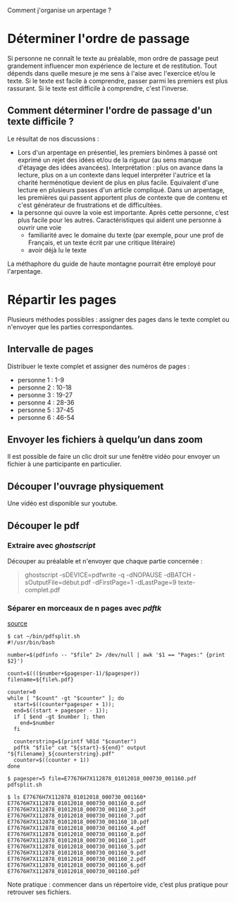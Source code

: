 Comment j'organise un arpentage ?

# Déterminer l'ordre de passage

Si personne ne connaît le texte au préalable, mon ordre de passage peut grandement influencer mon expérience de lecture et de restitution. Tout dépends dans quelle mesure je me sens à l'aise avec l'exercice et/ou le texte.
Si le texte est facile à comprendre, passer parmi les premiers est plus rassurant. Si le texte est difficile à comprendre, c'est l'inverse.

## Comment déterminer l'ordre de passage d'un texte difficile ?

Le résultat de nos discussions :

* Lors d'un arpentage en présentiel, les premiers binômes à passé ont exprimé un rejet des idées et/ou de la rigueur (au sens manque d'étayage des idées avancées). Interprétation : plus on avance dans la lecture, plus on a un contexte dans lequel interpréter l'autrice et la charité herménotique devient de plus en plus facile. Equivalent d'une lecture en plusieurs passes d'un article compliqué. Dans un arpentage, les premières qui passent apportent plus de contexte que de contenu et c'est générateur de frustrations et de difficultées.
* la personne qui ouvre la voie est importante. Après cette personne, c’est plus facile pour les autres. Caractéristiques qui aident une personne à ouvrir une voie
  * familiarité avec le domaine du texte (par exemple, pour une prof de Français, et un texte écrit par une critique litéraire)
  * avoir déjà lu le texte

La méthaphore du guide de haute montagne pourrait être employé pour l'arpentage.

# Répartir les pages

Plusieurs méthodes possibles : assigner des pages dans le texte complet ou n'envoyer que les parties correspondantes.

## Intervalle de pages

Distribuer le texte complet et assigner des numéros de pages :
- personne 1 : 1-9
- personne 2 : 10-18
- personne 3 : 19-27
- personne 4 : 28-36
- personne 5 : 37-45
- personne 6 : 46-54

## Envoyer les fichiers à quelqu’un dans zoom

Il est possible de faire un clic droit sur une fenêtre vidéo pour envoyer un fichier à une participante en particulier.

## Découper l'ouvrage physiquement

Une vidéo est disponible sur youtube.

## Découper le pdf

### Extraire avec _ghostscript_

Découper au préalable et n'envoyer que chaque partie concernée :

> ghostscript -sDEVICE=pdfwrite -q -dNOPAUSE -dBATCH -sOutputFile=début.pdf -dFirstPage=1 -dLastPage=9 texte-complet.pdf


### Séparer en morceaux de n pages avec _pdftk_

[source](https://fosspost.org/divide-pdf-small-chunks-linux-command-line/)

```
$ cat ~/bin/pdfsplit.sh
#!/usr/bin/bash

number=$(pdfinfo -- "$file" 2> /dev/null | awk '$1 == "Pages:" {print $2}')

count=$((($number+$pagesper-1)/$pagesper))
filename=${file%.pdf}

counter=0
while [ "$count" -gt "$counter" ]; do
  start=$((counter*pagesper + 1));
  end=$((start + pagesper - 1));
  if [ $end -gt $number ]; then
    end=$number
  fi

  counterstring=$(printf %01d "$counter")
  pdftk "$file" cat "${start}-${end}" output "${filename}_${counterstring}.pdf"
  counter=$((counter + 1))
done

$ pagesper=5 file=E77676H7X112878_01012018_000730_001160.pdf pdfsplit.sh

$ ls E77676H7X112878_01012018_000730_001160*
E77676H7X112878_01012018_000730_001160_0.pdf   E77676H7X112878_01012018_000730_001160_3.pdf  E77676H7X112878_01012018_000730_001160_7.pdf
E77676H7X112878_01012018_000730_001160_10.pdf  E77676H7X112878_01012018_000730_001160_4.pdf  E77676H7X112878_01012018_000730_001160_8.pdf
E77676H7X112878_01012018_000730_001160_1.pdf   E77676H7X112878_01012018_000730_001160_5.pdf  E77676H7X112878_01012018_000730_001160_9.pdf
E77676H7X112878_01012018_000730_001160_2.pdf   E77676H7X112878_01012018_000730_001160_6.pdf  E77676H7X112878_01012018_000730_001160.pdf
```

Note pratique : commencer dans un répertoire vide, c’est plus pratique pour retrouver ses fichiers.


